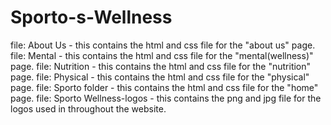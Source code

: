# Sporto-s-Wellness
file: About Us - this contains the html and css file for the "about us" page.
file: Mental - this contains the html and css file for the "mental(wellness)" page.
file: Nutrition - this contains the html and css file for the "nutrition" page.
file: Physical - this contains the html and css file for the "physical" page.
file: Sporto folder - this contains the html and css file for the "home" page.
file: Sporto Wellness-logos - this contains the png and jpg file for the logos used in throughout the website.
